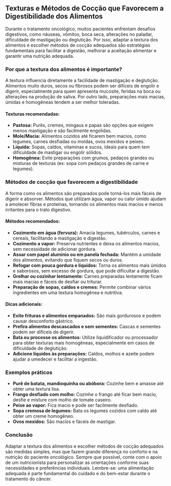 ## Texturas e Métodos de Cocção que Favorecem a Digestibilidade dos Alimentos

Durante o tratamento oncológico, muitos pacientes enfrentam desafios digestivos, como náuseas, vômitos, boca seca, alterações no paladar, dificuldade de mastigação ou deglutição. Por isso, adaptar a textura dos alimentos e escolher métodos de cocção adequados são estratégias fundamentais para facilitar a digestão, melhorar a aceitação alimentar e garantir uma nutrição adequada.

### Por que a textura dos alimentos é importante?

A textura influencia diretamente a facilidade de mastigação e deglutição. Alimentos muito duros, secos ou fibrosos podem ser difíceis de engolir e digerir, especialmente para quem apresenta mucosite, feridas na boca ou alterações na produção de saliva. Por outro lado, preparações mais macias, úmidas e homogêneas tendem a ser melhor toleradas.

#### Texturas recomendadas:

- **Pastosa:** Purês, cremes, mingaus e papas são opções que exigem menos mastigação e são facilmente engolidas.
- **Mole/Macia:** Alimentos cozidos até ficarem bem macios, como legumes, carnes desfiadas ou moídas, ovos mexidos e peixes.
- **Líquida:** Sopas, caldos, vitaminas e sucos, ideais para quem tem dificuldade de mastigar ou engolir sólidos.
- **Homogênea:** Evite preparações com grumos, pedaços grandes ou misturas de texturas (ex: sopa com pedaços grandes de carne e legumes).

### Métodos de cocção que favorecem a digestibilidade

A forma como os alimentos são preparados pode torná-los mais fáceis de digerir e absorver. Métodos que utilizam água, vapor ou calor úmido ajudam a amolecer fibras e proteínas, tornando os alimentos mais macios e menos irritantes para o trato digestivo.

#### Métodos recomendados:

- **Cozimento em água (fervura):** Amacia legumes, tubérculos, carnes e cereais, facilitando a mastigação e digestão.
- **Cozimento a vapor:** Preserva nutrientes e deixa os alimentos macios, sem necessidade de adicionar gordura.
- **Assar com papel alumínio ou em panela fechada:** Mantém a umidade dos alimentos, evitando que fiquem secos ou duros.
- **Refogar com pouca gordura e líquidos:** Torna os alimentos mais úmidos e saborosos, sem excesso de gordura, que pode dificultar a digestão.
- **Grelhar ou cozinhar lentamente:** Carnes preparadas lentamente ficam mais macias e fáceis de desfiar ou triturar.
- **Preparação de sopas, caldos e cremes:** Permite combinar vários ingredientes em uma textura homogênea e nutritiva.

#### Dicas adicionais:

- **Evite frituras e alimentos empanados:** São mais gordurosos e podem causar desconforto gástrico.
- **Prefira alimentos descascados e sem sementes:** Cascas e sementes podem ser difíceis de digerir.
- **Bata ou processe os alimentos:** Utilize liquidificador ou processador para obter texturas mais homogêneas, especialmente em casos de dificuldade de deglutição.
- **Adicione líquidos às preparações:** Caldos, molhos e azeite podem ajudar a umedecer e facilitar a ingestão.

### Exemplos práticos

- **Purê de batata, mandioquinha ou abóbora:** Cozinhe bem e amasse até obter uma textura lisa.
- **Frango desfiado com molho:** Cozinhe o frango até ficar bem macio, desfie e misture com molho de tomate caseiro.
- **Peixe ao vapor:** Fica macio e pode ser facilmente desfiado.
- **Sopa cremosa de legumes:** Bata os legumes cozidos com caldo até obter um creme homogêneo.
- **Ovos mexidos:** São macios e fáceis de mastigar.

### Conclusão

Adaptar a textura dos alimentos e escolher métodos de cocção adequados são medidas simples, mas que fazem grande diferença no conforto e na nutrição do paciente oncológico. Sempre que possível, conte com o apoio de um nutricionista para personalizar as orientações conforme suas necessidades e preferências individuais. Lembre-se: uma alimentação adequada é parte fundamental do cuidado e do bem-estar durante o tratamento do câncer.